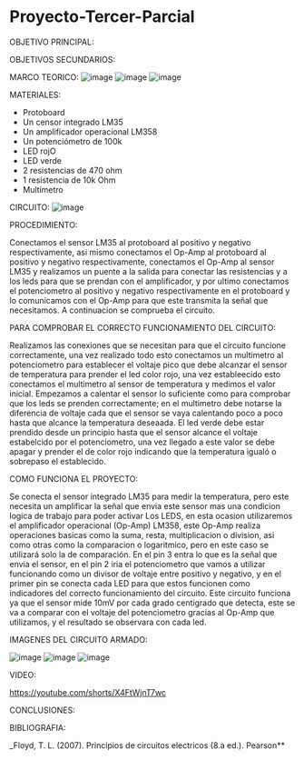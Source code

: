 # Proyecto-Tercer-Parcial

OBJETIVO PRINCIPAL:

OBJETIVOS SECUNDARIOS:

MARCO TEORICO:
![image](https://user-images.githubusercontent.com/116833736/221909864-8366940c-f872-4f41-b9c6-a9ec85b014f0.png)
![image](https://user-images.githubusercontent.com/116833736/221909888-9ec94399-e548-4021-a57a-d1d62634d1a3.png)
![image](https://user-images.githubusercontent.com/116833736/221909899-cf6ac250-4fd4-4f19-9101-d681a1c2b8ef.png)

MATERIALES:

* Protoboard
* Un censor integrado LM35
* Un amplificador operacional LM358
* Un potenciómetro de 100k
* LED rojO 
* LED verde
* 2 resistencias de 470 ohm
* 1 resistencia de 10k Ohm
* Multimetro

CIRCUITO:
![image](https://user-images.githubusercontent.com/116833736/221910409-28735889-7765-412b-aba7-f94dcaaae64e.png)

PROCEDIMIENTO:

Conectamos el sensor LM35 al protoboard al positivo y negativo respectivamente, asi mismo conectamos el Op-Amp al protoboard al positivo y negativo respectivamente, conectamos el Op-Amp al sensor LM35 y realizamos un puente a la salida para conectar las resistencias y a los leds para que se prendan con el amplificador, y por ultimo conectamos el potenciometro al positivo y negativo respectivamente en el protoboard y lo comunicamos con el Op-Amp para que este transmita la señal que necesitamos. A continuacion se comprueba el circuito.

PARA COMPROBAR EL CORRECTO FUNCIONAMIENTO DEL CIRCUITO:

Realizamos las conexiones que se necesitan para que el circuito funcione correctamente, una vez realizado todo esto conectamos un multimetro al potenciometro para establecer el voltaje pico que debe alcanzar el sensor de temperatura para prender el led color rojo, una vez estableecido esto conectamos el multimetro al sensor de temperatura y medimos el valor inicial.
Empezamos a calentar el sensor lo suficiente como para comprobar que los leds se prenden correctamente; en el multimetro debe notarse la diferencia de voltaje cada que el sensor se vaya calentando poco a poco hasta que alcance la temperatura deseaada. El led verde debe estar prendido desde un principio hasta que el sensor alcance el voltaje estabelcido por el potenciometro, una vez llegado a este valor se debe apagar y prender el de color rojo indicando que la temperatura igualó o sobrepaso el establecido.

COMO FUNCIONA EL PROYECTO:

Se conecta el sensor integrado LM35 para medir la temperatura, pero este necesita un amplificar la señal que envia este sensor mas una condicion logica de trabajo para poder activar Los LEDS, en esta ocasion utilizaremos el amplificador operacional (Op-Amp) LM358, este Op-Amp realiza operaciones basicas como la suma, resta, multiplicacion o division, asi como otras como la comparacion o logaritmico, pero en este caso se utilizará solo la de comparación. En el pin 3 entra lo que es la señal que envia el sensor, en el pin 2 iria el potenciometro que vamos a utilizar funcionando como un divisor de voltaje entre positivo y negativo, y en el primer pin se conecta cada LED para que estos funcionen como indicadores del correcto funcionamiento del circuito.
Este circuito funciona ya que el sensor mide 10mV por cada grado centigrado que detecta, este se va a comparar con el voltaje del potenciometro gracias al Op-Amp que utilizamos, y el resultado se observara con cada led.

IMAGENES DEL CIRCUITO ARMADO:

![image](https://user-images.githubusercontent.com/116833736/221911453-3bfbad23-91d7-4783-bee8-940faa90cbef.png)
![image](https://user-images.githubusercontent.com/116833736/221911666-f3c26a63-0d49-45aa-82ab-6852e68b02a6.png)
![image](https://user-images.githubusercontent.com/116833736/221913722-01fedc8f-d3c9-47a4-a1c5-748acf3cb508.png)

VIDEO:

https://youtube.com/shorts/X4FtWjnT7wc

CONCLUSIONES:


BIBLIOGRAFIA:

_Floyd, T. L. (2007). Principios de circuitos electricos (8.a ed.). Pearson**
